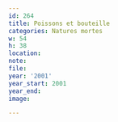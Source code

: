 ```yaml
---
id: 264
title: Poissons et bouteille
categories: Natures mortes
w: 54
h: 38
location:
note:
file:
year: '2001'
year_start: 2001
year_end:
image:

---
```

